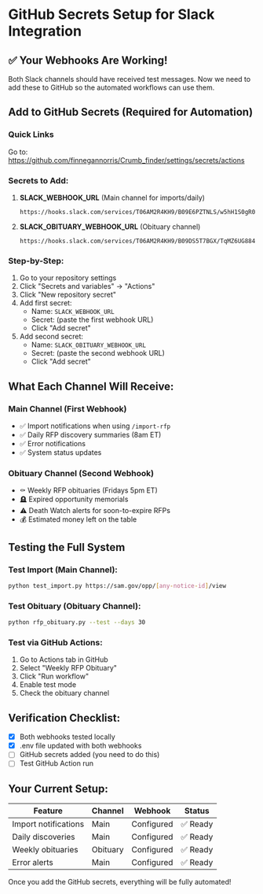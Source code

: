 # GitHub Secrets Setup for Slack Integration

## ✅ Your Webhooks Are Working!

Both Slack channels should have received test messages. Now we need to add these to GitHub so the automated workflows can use them.

## Add to GitHub Secrets (Required for Automation)

### Quick Links
Go to: https://github.com/finnegannorris/Crumb_finder/settings/secrets/actions

### Secrets to Add:

1. **SLACK_WEBHOOK_URL** (Main channel for imports/daily)
   ```
   https://hooks.slack.com/services/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
   ```

2. **SLACK_OBITUARY_WEBHOOK_URL** (Obituary channel)
   ```
   https://hooks.slack.com/services/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
   ```

### Step-by-Step:

1. Go to your repository settings
2. Click "Secrets and variables" → "Actions"
3. Click "New repository secret"
4. Add first secret:
   - Name: `SLACK_WEBHOOK_URL`
   - Secret: (paste the first webhook URL)
   - Click "Add secret"
5. Add second secret:
   - Name: `SLACK_OBITUARY_WEBHOOK_URL`  
   - Secret: (paste the second webhook URL)
   - Click "Add secret"

## What Each Channel Will Receive:

### Main Channel (First Webhook)
- ✅ Import notifications when using `/import-rfp`
- ✅ Daily RFP discovery summaries (8am ET)
- ✅ Error notifications
- ✅ System status updates

### Obituary Channel (Second Webhook)
- ⚰️ Weekly RFP obituaries (Fridays 5pm ET)
- 🪦 Expired opportunity memorials
- ⚠️ Death Watch alerts for soon-to-expire RFPs
- 💰 Estimated money left on the table

## Testing the Full System

### Test Import (Main Channel):
```bash
python test_import.py https://sam.gov/opp/[any-notice-id]/view
```

### Test Obituary (Obituary Channel):
```bash
python rfp_obituary.py --test --days 30
```

### Test via GitHub Actions:
1. Go to Actions tab in GitHub
2. Select "Weekly RFP Obituary"
3. Click "Run workflow"
4. Enable test mode
5. Check the obituary channel

## Verification Checklist:

- [x] Both webhooks tested locally
- [x] .env file updated with both webhooks
- [ ] GitHub secrets added (you need to do this)
- [ ] Test GitHub Action run

## Your Current Setup:

| Feature | Channel | Webhook | Status |
|---------|---------|---------|--------|
| Import notifications | Main | Configured | ✅ Ready |
| Daily discoveries | Main | Configured | ✅ Ready |
| Weekly obituaries | Obituary | Configured | ✅ Ready |
| Error alerts | Main | Configured | ✅ Ready |

Once you add the GitHub secrets, everything will be fully automated!